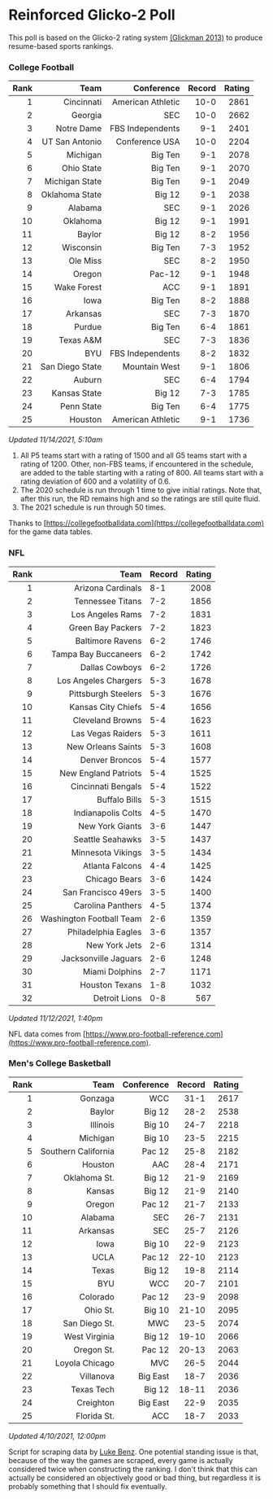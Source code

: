 # Reinforced Glicko-2 Poll

This poll is based on the Glicko-2 rating system [\(Glickman 2013\)](http://glicko.net/glicko/glicko2.pdf) to produce resume-based sports rankings.

### College Football
| Rank  | Team                 | Conference           | Record   | Rating |
| ---:  | ---:                 | ---:                 | ---:     | ---:   |
| 1     | Cincinnati           | American Athletic    | 10-0     | 2861   |
| 2     | Georgia              | SEC                  | 10-0     | 2662   |
| 3     | Notre Dame           | FBS Independents     | 9-1      | 2401   |
| 4     | UT San Antonio       | Conference USA       | 10-0     | 2204   |
| 5     | Michigan             | Big Ten              | 9-1      | 2078   |
| 6     | Ohio State           | Big Ten              | 9-1      | 2070   |
| 7     | Michigan State       | Big Ten              | 9-1      | 2049   |
| 8     | Oklahoma State       | Big 12               | 9-1      | 2038   |
| 9     | Alabama              | SEC                  | 9-1      | 2026   |
| 10    | Oklahoma             | Big 12               | 9-1      | 1991   |
| 11    | Baylor               | Big 12               | 8-2      | 1956   |
| 12    | Wisconsin            | Big Ten              | 7-3      | 1952   |
| 13    | Ole Miss             | SEC                  | 8-2      | 1950   |
| 14    | Oregon               | Pac-12               | 9-1      | 1948   |
| 15    | Wake Forest          | ACC                  | 9-1      | 1891   |
| 16    | Iowa                 | Big Ten              | 8-2      | 1888   |
| 17    | Arkansas             | SEC                  | 7-3      | 1870   |
| 18    | Purdue               | Big Ten              | 6-4      | 1861   |
| 19    | Texas A&M            | SEC                  | 7-3      | 1836   |
| 20    | BYU                  | FBS Independents     | 8-2      | 1832   |
| 21    | San Diego State      | Mountain West        | 9-1      | 1806   |
| 22    | Auburn               | SEC                  | 6-4      | 1794   |
| 23    | Kansas State         | Big 12               | 7-3      | 1785   |
| 24    | Penn State           | Big Ten              | 6-4      | 1775   |
| 25    | Houston              | American Athletic    | 9-1      | 1736   |
_Updated 11/14/2021, 5:10am_

1. All P5 teams start with a rating of 1500 and all G5 teams start with a rating of 1200. Other, non-FBS teams, if encountered in the schedule, are added to the table starting with a rating of 800. All teams start with a rating deviation of 600 and a volatility of 0.6.
2. The 2020 schedule is run through 1 time to give initial ratings. Note that, after this run, the RD remains high and so the ratings are still quite fluid.
3. The 2021 schedule is run through 50 times.

Thanks to [https://collegefootballdata.com](https://collegefootballdata.com) for the game data tables.

### NFL
| Rank  | Team                       | Record   | Rating |
| ---:  | ---:                       | :---     | ---:   |
| 1     | Arizona Cardinals          | 8-1      | 2008   |
| 2     | Tennessee Titans           | 7-2      | 1856   |
| 3     | Los Angeles Rams           | 7-2      | 1831   |
| 4     | Green Bay Packers          | 7-2      | 1823   |
| 5     | Baltimore Ravens           | 6-2      | 1746   |
| 6     | Tampa Bay Buccaneers       | 6-2      | 1742   |
| 7     | Dallas Cowboys             | 6-2      | 1726   |
| 8     | Los Angeles Chargers       | 5-3      | 1678   |
| 9     | Pittsburgh Steelers        | 5-3      | 1676   |
| 10    | Kansas City Chiefs         | 5-4      | 1656   |
| 11    | Cleveland Browns           | 5-4      | 1623   |
| 12    | Las Vegas Raiders          | 5-3      | 1611   |
| 13    | New Orleans Saints         | 5-3      | 1608   |
| 14    | Denver Broncos             | 5-4      | 1577   |
| 15    | New England Patriots       | 5-4      | 1525   |
| 16    | Cincinnati Bengals         | 5-4      | 1522   |
| 17    | Buffalo Bills              | 5-3      | 1515   |
| 18    | Indianapolis Colts         | 4-5      | 1470   |
| 19    | New York Giants            | 3-6      | 1447   |
| 20    | Seattle Seahawks           | 3-5      | 1437   |
| 21    | Minnesota Vikings          | 3-5      | 1434   |
| 22    | Atlanta Falcons            | 4-4      | 1425   |
| 23    | Chicago Bears              | 3-6      | 1424   |
| 24    | San Francisco 49ers        | 3-5      | 1400   |
| 25    | Carolina Panthers          | 4-5      | 1374   |
| 26    | Washington Football Team   | 2-6      | 1359   |
| 27    | Philadelphia Eagles        | 3-6      | 1357   |
| 28    | New York Jets              | 2-6      | 1314   |
| 29    | Jacksonville Jaguars       | 2-6      | 1248   |
| 30    | Miami Dolphins             | 2-7      | 1171   |
| 31    | Houston Texans             | 1-8      | 1032   |
| 32    | Detroit Lions              | 0-8      | 567    |
_Updated 11/12/2021, 1:40pm_

NFL data comes from [https://www.pro-football-reference.com](https://www.pro-football-reference.com).

### Men's College Basketball
| Rank  | Team                 | Conference | Record   | Rating |
| ---:  | ---:                 | ---:       | ---:     | ---:   |
| 1     | Gonzaga              | WCC        | 31-1     | 2617   |
| 2     | Baylor               | Big 12     | 28-2     | 2538   |
| 3     | Illinois             | Big 10     | 24-7     | 2218   |
| 4     | Michigan             | Big 10     | 23-5     | 2215   |
| 5     | Southern California  | Pac 12     | 25-8     | 2182   |
| 6     | Houston              | AAC        | 28-4     | 2171   |
| 7     | Oklahoma St.         | Big 12     | 21-9     | 2169   |
| 8     | Kansas               | Big 12     | 21-9     | 2140   |
| 9     | Oregon               | Pac 12     | 21-7     | 2133   |
| 10    | Alabama              | SEC        | 26-7     | 2131   |
| 11    | Arkansas             | SEC        | 25-7     | 2126   |
| 12    | Iowa                 | Big 10     | 22-9     | 2123   |
| 13    | UCLA                 | Pac 12     | 22-10    | 2123   |
| 14    | Texas                | Big 12     | 19-8     | 2114   |
| 15    | BYU                  | WCC        | 20-7     | 2101   |
| 16    | Colorado             | Pac 12     | 23-9     | 2098   |
| 17    | Ohio St.             | Big 10     | 21-10    | 2095   |
| 18    | San Diego St.        | MWC        | 23-5     | 2074   |
| 19    | West Virginia        | Big 12     | 19-10    | 2066   |
| 20    | Oregon St.           | Pac 12     | 20-13    | 2063   |
| 21    | Loyola Chicago       | MVC        | 26-5     | 2044   |
| 22    | Villanova            | Big East   | 18-7     | 2036   |
| 23    | Texas Tech           | Big 12     | 18-11    | 2036   |
| 24    | Creighton            | Big East   | 22-9     | 2035   |
| 25    | Florida St.          | ACC        | 18-7     | 2033   |
_Updated 4/10/2021, 12:00pm_

Script for scraping data by [Luke Benz](https://github.com/lbenz731/NCAA_Hoops).
One potential standing issue is that, because of the way the games are scraped, every game is actually considered twice when constructing the ranking. I don't think that this can actually be considered an objectively good or bad thing, but regardless it is probably something that I should fix eventually.
